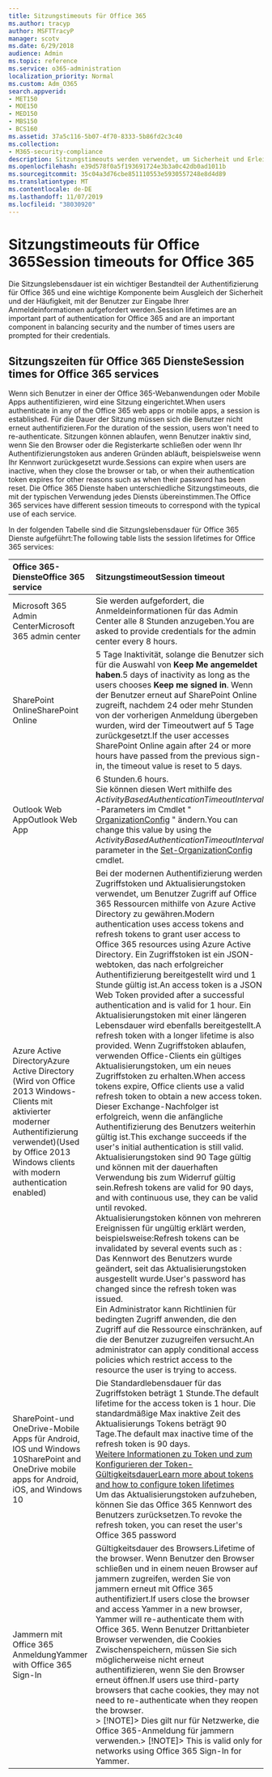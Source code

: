 ```yaml
---
title: Sitzungstimeouts für Office 365
ms.author: tracyp
author: MSFTTracyP
manager: scotv
ms.date: 6/29/2018
audience: Admin
ms.topic: reference
ms.service: o365-administration
localization_priority: Normal
ms.custom: Adm_O365
search.appverid:
- MET150
- MOE150
- MED150
- MBS150
- BCS160
ms.assetid: 37a5c116-5b07-4f70-8333-5b86fd2c3c40
ms.collection:
- M365-security-compliance
description: Sitzungstimeouts werden verwendet, um Sicherheit und Erleichterung des Zugriffs in Office 365-Client-apps auszugleichen.
ms.openlocfilehash: e39d578f0a5f193691724e3b3a0c42db0ad1011b
ms.sourcegitcommit: 35c04a3d76cbe851110553e5930557248e8d4d89
ms.translationtype: MT
ms.contentlocale: de-DE
ms.lasthandoff: 11/07/2019
ms.locfileid: "38030920"
---
```

# <a name="session-timeouts-for-office-365"></a><span data-ttu-id="59033-103">Sitzungstimeouts für Office 365</span><span class="sxs-lookup"><span data-stu-id="59033-103">Session timeouts for Office 365</span></span>

<span data-ttu-id="59033-104">Die Sitzungslebensdauer ist ein wichtiger Bestandteil der Authentifizierung für Office 365 und eine wichtige Komponente beim Ausgleich der Sicherheit und der Häufigkeit, mit der Benutzer zur Eingabe Ihrer Anmeldeinformationen aufgefordert werden.</span><span class="sxs-lookup"><span data-stu-id="59033-104">Session lifetimes are an important part of authentication for Office 365 and are an important component in balancing security and the number of times users are prompted for their credentials.</span></span>
  
## <a name="session-times-for-office-365-services"></a><span data-ttu-id="59033-105">Sitzungszeiten für Office 365 Dienste</span><span class="sxs-lookup"><span data-stu-id="59033-105">Session times for Office 365 services</span></span>

<span data-ttu-id="59033-106">Wenn sich Benutzer in einer der Office 365-Webanwendungen oder Mobile Apps authentifizieren, wird eine Sitzung eingerichtet.</span><span class="sxs-lookup"><span data-stu-id="59033-106">When users authenticate in any of the Office 365 web apps or mobile apps, a session is established.</span></span> <span data-ttu-id="59033-107">Für die Dauer der Sitzung müssen sich die Benutzer nicht erneut authentifizieren.</span><span class="sxs-lookup"><span data-stu-id="59033-107">For the duration of the session, users won't need to re-authenticate.</span></span> <span data-ttu-id="59033-108">Sitzungen können ablaufen, wenn Benutzer inaktiv sind, wenn Sie den Browser oder die Registerkarte schließen oder wenn Ihr Authentifizierungstoken aus anderen Gründen abläuft, beispielsweise wenn Ihr Kennwort zurückgesetzt wurde.</span><span class="sxs-lookup"><span data-stu-id="59033-108">Sessions can expire when users are inactive, when they close the browser or tab, or when their authentication token expires for other reasons such as when their password has been reset.</span></span> <span data-ttu-id="59033-109">Die Office 365 Dienste haben unterschiedliche Sitzungstimeouts, die mit der typischen Verwendung jedes Diensts übereinstimmen.</span><span class="sxs-lookup"><span data-stu-id="59033-109">The Office 365 services have different session timeouts to correspond with the typical use of each service.</span></span>
  
<span data-ttu-id="59033-110">In der folgenden Tabelle sind die Sitzungslebensdauer für Office 365 Dienste aufgeführt:</span><span class="sxs-lookup"><span data-stu-id="59033-110">The following table lists the session lifetimes for Office 365 services:</span></span>
  
|<span data-ttu-id="59033-111">**Office 365-Dienste**</span><span class="sxs-lookup"><span data-stu-id="59033-111">**Office 365 service**</span></span>|<span data-ttu-id="59033-112">**Sitzungstimeout**</span><span class="sxs-lookup"><span data-stu-id="59033-112">**Session timeout**</span></span>|
|:-----|:-----|
|<span data-ttu-id="59033-113">Microsoft 365 Admin Center</span><span class="sxs-lookup"><span data-stu-id="59033-113">Microsoft 365 admin center</span></span>  <br/> |<span data-ttu-id="59033-114">Sie werden aufgefordert, die Anmeldeinformationen für das Admin Center alle 8 Stunden anzugeben.</span><span class="sxs-lookup"><span data-stu-id="59033-114">You are asked to provide credentials for the admin center every 8 hours.</span></span>  <br/> |
|<span data-ttu-id="59033-115">SharePoint Online</span><span class="sxs-lookup"><span data-stu-id="59033-115">SharePoint Online</span></span>  <br/> |<span data-ttu-id="59033-116">5 Tage Inaktivität, solange die Benutzer sich für die Auswahl von **Keep Me angemeldet haben**.</span><span class="sxs-lookup"><span data-stu-id="59033-116">5 days of inactivity as long as the users chooses **Keep me signed in**.</span></span> <span data-ttu-id="59033-117">Wenn der Benutzer erneut auf SharePoint Online zugreift, nachdem 24 oder mehr Stunden von der vorherigen Anmeldung übergeben wurden, wird der Timeoutwert auf 5 Tage zurückgesetzt.</span><span class="sxs-lookup"><span data-stu-id="59033-117">If the user accesses SharePoint Online again after 24 or more hours have passed from the previous sign-in, the timeout value is reset to 5 days.</span></span>  <br/> |
|<span data-ttu-id="59033-118">Outlook Web App</span><span class="sxs-lookup"><span data-stu-id="59033-118">Outlook Web App</span></span>  <br/> |<span data-ttu-id="59033-119">6 Stunden.</span><span class="sxs-lookup"><span data-stu-id="59033-119">6 hours.</span></span>  <br/> <span data-ttu-id="59033-120">Sie können diesen Wert mithilfe des _ActivityBasedAuthenticationTimeoutInterval_ -Parameters im Cmdlet " [OrganizationConfig](https://go.microsoft.com/fwlink/p/?LinkId=615378) " ändern.</span><span class="sxs-lookup"><span data-stu-id="59033-120">You can change this value by using the  _ActivityBasedAuthenticationTimeoutInterval_ parameter in the [Set-OrganizationConfig](https://go.microsoft.com/fwlink/p/?LinkId=615378) cmdlet.</span></span>  <br/> |
|<span data-ttu-id="59033-121">Azure Active Directory</span><span class="sxs-lookup"><span data-stu-id="59033-121">Azure Active Directory</span></span>  <br/> <span data-ttu-id="59033-122">(Wird von Office 2013 Windows-Clients mit aktivierter moderner Authentifizierung verwendet)</span><span class="sxs-lookup"><span data-stu-id="59033-122">(Used by Office 2013 Windows clients with modern authentication enabled)</span></span>  <br/> | <span data-ttu-id="59033-123">Bei der modernen Authentifizierung werden Zugriffstoken und Aktualisierungstoken verwendet, um Benutzer Zugriff auf Office 365 Ressourcen mithilfe von Azure Active Directory zu gewähren.</span><span class="sxs-lookup"><span data-stu-id="59033-123">Modern authentication uses access tokens and refresh tokens to grant user access to Office 365 resources using Azure Active Directory.</span></span> <span data-ttu-id="59033-124">Ein Zugriffstoken ist ein JSON-webtoken, das nach erfolgreicher Authentifizierung bereitgestellt wird und 1 Stunde gültig ist.</span><span class="sxs-lookup"><span data-stu-id="59033-124">An access token is a JSON Web Token provided after a successful authentication and is valid for 1 hour.</span></span> <span data-ttu-id="59033-125">Ein Aktualisierungstoken mit einer längeren Lebensdauer wird ebenfalls bereitgestellt.</span><span class="sxs-lookup"><span data-stu-id="59033-125">A refresh token with a longer lifetime is also provided.</span></span> <span data-ttu-id="59033-126">Wenn Zugriffstoken ablaufen, verwenden Office-Clients ein gültiges Aktualisierungstoken, um ein neues Zugriffstoken zu erhalten.</span><span class="sxs-lookup"><span data-stu-id="59033-126">When access tokens expire, Office clients use a valid refresh token to obtain a new access token.</span></span> <span data-ttu-id="59033-127">Dieser Exchange-Nachfolger ist erfolgreich, wenn die anfängliche Authentifizierung des Benutzers weiterhin gültig ist.</span><span class="sxs-lookup"><span data-stu-id="59033-127">This exchange succeeds if the user's initial authentication is still valid.</span></span>  <br/>  <span data-ttu-id="59033-128">Aktualisierungstoken sind 90 Tage gültig und können mit der dauerhaften Verwendung bis zum Widerruf gültig sein.</span><span class="sxs-lookup"><span data-stu-id="59033-128">Refresh tokens are valid for 90 days, and with continuous use, they can be valid until revoked.</span></span>  <br/>  <span data-ttu-id="59033-129">Aktualisierungstoken können von mehreren Ereignissen für ungültig erklärt werden, beispielsweise:</span><span class="sxs-lookup"><span data-stu-id="59033-129">Refresh tokens can be invalidated by several events such as :</span></span>  <br/>  <span data-ttu-id="59033-130">Das Kennwort des Benutzers wurde geändert, seit das Aktualisierungstoken ausgestellt wurde.</span><span class="sxs-lookup"><span data-stu-id="59033-130">User's password has changed since the refresh token was issued.</span></span>  <br/>  <span data-ttu-id="59033-131">Ein Administrator kann Richtlinien für bedingten Zugriff anwenden, die den Zugriff auf die Ressource einschränken, auf die der Benutzer zuzugreifen versucht.</span><span class="sxs-lookup"><span data-stu-id="59033-131">An administrator can apply conditional access policies which restrict access to the resource the user is trying to access.</span></span>  <br/> |
|<span data-ttu-id="59033-132">SharePoint-und OneDrive-Mobile Apps für Android, IOS und Windows 10</span><span class="sxs-lookup"><span data-stu-id="59033-132">SharePoint and OneDrive mobile apps for Android, iOS, and Windows 10</span></span>  <br/> |<span data-ttu-id="59033-133">Die Standardlebensdauer für das Zugriffstoken beträgt 1 Stunde.</span><span class="sxs-lookup"><span data-stu-id="59033-133">The default lifetime for the access token is 1 hour.</span></span> <span data-ttu-id="59033-134">Die standardmäßige Max inaktive Zeit des Aktualisierungs Tokens beträgt 90 Tage.</span><span class="sxs-lookup"><span data-stu-id="59033-134">The default max inactive time of the refresh token is 90 days.</span></span>  <br/> [<span data-ttu-id="59033-135">Weitere Informationen zu Token und zum Konfigurieren der Token-Gültigkeitsdauer</span><span class="sxs-lookup"><span data-stu-id="59033-135">Learn more about tokens and how to configure token lifetimes</span></span>](https://docs.microsoft.com/azure/active-directory/active-directory-configurable-token-lifetimes) <br/> <span data-ttu-id="59033-136">Um das Aktualisierungstoken aufzuheben, können Sie das Office 365 Kennwort des Benutzers zurücksetzen.</span><span class="sxs-lookup"><span data-stu-id="59033-136">To revoke the refresh token, you can reset the user's Office 365 password</span></span>  <br/> |
|<span data-ttu-id="59033-137">Jammern mit Office 365 Anmeldung</span><span class="sxs-lookup"><span data-stu-id="59033-137">Yammer with Office 365 Sign-In</span></span>  <br/> |<span data-ttu-id="59033-138">Gültigkeitsdauer des Browsers.</span><span class="sxs-lookup"><span data-stu-id="59033-138">Lifetime of the browser.</span></span> <span data-ttu-id="59033-139">Wenn Benutzer den Browser schließen und in einem neuen Browser auf jammern zugreifen, werden Sie von jammern erneut mit Office 365 authentifiziert.</span><span class="sxs-lookup"><span data-stu-id="59033-139">If users close the browser and access Yammer in a new browser, Yammer will re-authenticate them with Office 365.</span></span> <span data-ttu-id="59033-140">Wenn Benutzer Drittanbieter Browser verwenden, die Cookies Zwischenspeichern, müssen Sie sich möglicherweise nicht erneut authentifizieren, wenn Sie den Browser erneut öffnen.</span><span class="sxs-lookup"><span data-stu-id="59033-140">If users use third-party browsers that cache cookies, they may not need to re-authenticate when they reopen the browser.</span></span>  <br/> <span data-ttu-id="59033-141">> [!NOTE]> Dies gilt nur für Netzwerke, die Office 365-Anmeldung für jammern verwenden.</span><span class="sxs-lookup"><span data-stu-id="59033-141">> [!NOTE]> This is valid only for networks using Office 365 Sign-In for Yammer.</span></span>           |
   

